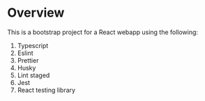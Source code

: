 # Overview

This is a bootstrap project for a React webapp using the following:

1. Typescript
2. Eslint
3. Prettier
4. Husky
5. Lint staged
6. Jest
7. React testing library
